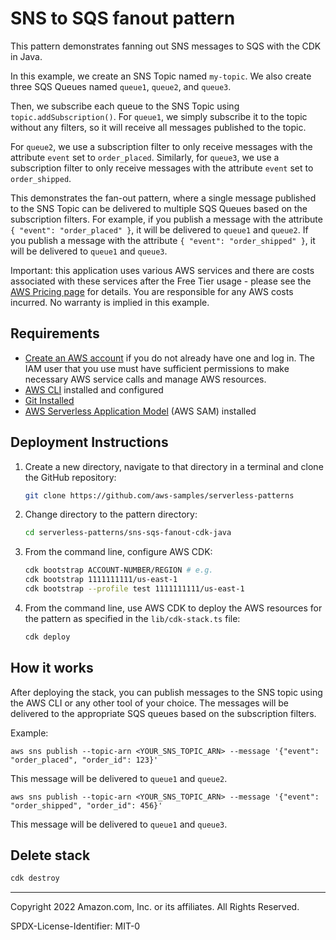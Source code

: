 # SNS to SQS fanout pattern

This pattern demonstrates fanning out SNS messages to SQS with the CDK in Java.

In this example, we create an SNS Topic named `my-topic`. We also create three SQS Queues named `queue1`, `queue2`, and `queue3`.

Then, we subscribe each queue to the SNS Topic using `topic.addSubscription()`. For `queue1`, we simply subscribe it to the topic without any filters, so it will receive all messages published to the topic.

For `queue2`, we use a subscription filter to only receive messages with the attribute `event` set to `order_placed`. Similarly, for `queue3`, we use a subscription filter to only receive messages with the attribute `event` set to `order_shipped`.

This demonstrates the fan-out pattern, where a single message published to the SNS Topic can be delivered to multiple SQS Queues based on the subscription filters. For example, if you publish a message with the attribute `{ "event": "order_placed" }`, it will be delivered to `queue1` and `queue2`. If you publish a message with the attribute `{ "event": "order_shipped" }`, it will be delivered to `queue1` and `queue3`.

Important: this application uses various AWS services and there are costs associated with these services after the Free Tier usage - please see the [AWS Pricing page](https://aws.amazon.com/pricing/) for details. You are responsible for any AWS costs incurred. No warranty is implied in this example.

## Requirements

- [Create an AWS account](https://portal.aws.amazon.com/gp/aws/developer/registration/index.html) if you do not already have one and log in. The IAM user that you use must have sufficient permissions to make necessary AWS service calls and manage AWS resources.
- [AWS CLI](https://docs.aws.amazon.com/cli/latest/userguide/install-cliv2.html) installed and configured
- [Git Installed](https://git-scm.com/book/en/v2/Getting-Started-Installing-Git)
- [AWS Serverless Application Model](https://docs.aws.amazon.com/serverless-application-model/latest/developerguide/serverless-sam-cli-install.html) (AWS SAM) installed

## Deployment Instructions

1. Create a new directory, navigate to that directory in a terminal and clone the GitHub repository:
   ```bash
   git clone https://github.com/aws-samples/serverless-patterns
   ```
2. Change directory to the pattern directory:
   ```bash
   cd serverless-patterns/sns-sqs-fanout-cdk-java
   ```

3. From the command line, configure AWS CDK:
   ```bash
   cdk bootstrap ACCOUNT-NUMBER/REGION # e.g.
   cdk bootstrap 1111111111/us-east-1
   cdk bootstrap --profile test 1111111111/us-east-1
   ```
4. From the command line, use AWS CDK to deploy the AWS resources for the pattern as specified in the `lib/cdk-stack.ts` file:
   ```bash
   cdk deploy
   ```

## How it works

After deploying the stack, you can publish messages to the SNS topic using the AWS CLI or any other tool of your choice. The messages will be delivered to the appropriate SQS queues based on the subscription filters.

Example:

```
aws sns publish --topic-arn <YOUR_SNS_TOPIC_ARN> --message '{"event": "order_placed", "order_id": 123}'
```

This message will be delivered to `queue1` and `queue2`.

```
aws sns publish --topic-arn <YOUR_SNS_TOPIC_ARN> --message '{"event": "order_shipped", "order_id": 456}'
```

This message will be delivered to `queue1` and `queue3`.

## Delete stack

```bash
cdk destroy
```

---

Copyright 2022 Amazon.com, Inc. or its affiliates. All Rights Reserved.

SPDX-License-Identifier: MIT-0
